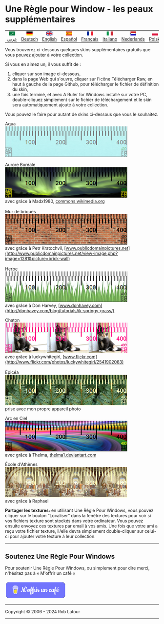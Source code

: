 
# Une Règle pour Window - les peaux supplémentaires

<!-- header -->
|||||||||||
| :---: | :---: | :---: | :---: | :---: |:---: | :---: | :---: |:---: | :---: |
| [![عربي](/images/flags/ar.png)](../en/README.md)<br>[عربي](../ar/README.md) | [![Deutsch](/images/flags/de.png)](../de/README.md)<br>[Deutsch](../de/README.md) | [![English](/images/flags/en-GB.png)](../en/README.md)<br>[English](../en/README.md) | [![Español](/images/flags/es.png)](../es/README.md)<br>[Español](../es/README.md) | [![Français](/images/flags/fr.png)](../fr/README.md)<br>[Français](../fr/README.md)| [![Italiano](/images/flags/it.png)](../it/README.md)<br>[Italiano](../it/README.md) | [![Nederlands](/images/flags/nl.png)](../nl/README.md)<br>[Nederlands](../nl/README.md) | [![Polski](/images/flags/pl.png)](../pl/README.md)<br>[Polski](../pl/README.md) | [![Português](/images/flags/pt.png)](../pt/README.md)<br>[Português](../pt/README.md) | [![Svenska](/images/flags/sv.png)](../sv/README.md)<br>[Svenska](../sv/README.md) |

<!-- header -->

Vous trouverez ci-dessous quelques skins supplémentaires gratuits que vous pouvez ajouter à votre collection.

Si vous en aimez un, il vous suffit de :
1. cliquer sur son image ci-dessous,
2. dans la page Web qui s'ouvre, cliquer sur l'icône Télécharger Raw, en haut à gauche de la page Github, pour télécharger le fichier de définition du skin,
3. une fois terminé, et avec A Ruler for Windows installé sur votre PC, double-cliquez simplement sur le fichier de téléchargement et le skin sera automatiquement ajouté à votre collection.

Vous pouvez le faire pour autant de skins ci-dessous que vous le souhaitez.


Aqua  
[![Aqua](/images/Aqua.png)](RulerDefinition_Aqua.ar4w)  
  
Aurore Boréale  
[![Aurore boréale](/images/AuroraBorealis.png)](RulerDefinition_Aurore%20Boreale.ar4w)  
avec grâce à Madx1980, [commons.wikimedia.org](http://commons.wikimedia.org/wiki/File:Aurora_Borealis_in_north_pole.jpg)  
   
Mur de briques  
[![Brick Wall](/images/BrickWall.png)](RulerDefinition_Mur%20de%20Briques.ar4w)  
avec grâce à Petr Kratochvil, [www.publicdomainpictures.net](http://www.publicdomainpictures.net/view-image.php?image=1281&picture=brick-wall)  
   
Herbe  
[![Herbe](/images/grass.png)](RulerDefinition_Herbe.ar4w)  
avec grâce à Don Harvey, [www.donhavey.com](http://donhavey.com/blog/tutorials/ik-springy-grass/)  

Chaton  
[![Chaton](/images/kitten.png)](RulerDefinition_Chaton.ar4w)  
avec grâce à luckywhitegirl, [www.flickr.com](http://www.flickr.com/photos/luckywhitegirl/2541902083)  
   
Epicéa  
[![Pines](/images/spruce.png)](RulerDefinition_Epicea.ar4w)  
prise avec mon propre appareil photo   

Arc en Ciel  
[![Arc en cie](/images/rainbow.png)](RulerDefinition_Arc%20en%20Ciel.ar4w)  
avec grâce à Thelma, [thelma1.deviantart.com](http://thelma1.deviantart.com/)  

École d'Athènes  
[![School of Athens](/images/ShoolOfAthens.png)](RulerDefinition_Ecole%20d%20Athenes.ar4w)  
avec grâce à Raphael

**Partager les textures:** en utilisant Une Règle Pour Windows, vous pouvez cliquer sur le bouton “Localiser” dans la fenêtre des textures pour voir si vos fichiers texture sont stockés dans votre ordinateur. Vous pouvez ensuite envoyez ces textures par email à vos amis. Une fois que votre ami a reçu votre fichier texture, il/elle devra simplement double-cliquer sur celui-ci pour ajouter votre texture à leur collection.  


* * * 
## Soutenez Une Règle Pour Windows

Pour soutenir Une Règle Pour Windows, ou simplement pour dire merci, n'hésitez pas à « M'offrir un café »<br><br>
[<img alt="M'offrir un café" width="200px" src="buymeacoffee-french.png" />](https://www.buymeacoffee.com/roblatour)
* * *
Copyright © 2006 - 2024 Rob Latour
* * *